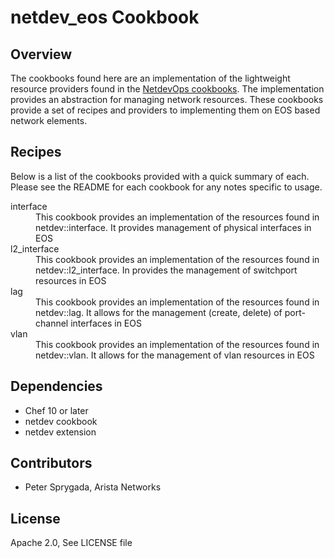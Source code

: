 # netdev_eos Cookbook

## Overview
The cookbooks found here are an implementation of the lightweight resource providers found in the [NetdevOps cookbooks](https://github.com/NetdevOps/chef-netdev-stdlib).  The implementation provides an abstraction for managing network resources.   These cookbooks provide a set of recipes and providers to implementing them on EOS based network elements.


## Recipes
Below is a list of the cookbooks provided with a quick summary of each.  Please see the README for each cookbook for any notes specific to usage.

<dl>
<dt>interface</dt> 
<dd>This cookbook provides an implementation of the resources found in netdev::interface.  It provides management of physical interfaces in EOS</dd>

<dt>l2_interface</dt>
<dd>This cookbook provides an implementation of the resources found in netdev::l2_interface.   In provides the management of switchport resources in EOS</dd>

<dt>lag</dt>
<dd>This cookbook provides an implementation of the resources found in netdev::lag.  It allows for the management (create, delete) of port-channel interfaces in EOS</dd>

<dt>vlan</dt>
<dd>This cookbook provides an implementation of the resources found in netdev::vlan.  It allows for the management of vlan resources in EOS</dd>
</dl>

## Dependencies
  * Chef 10 or later
  * netdev cookbook
  * netdev extension 

## Contributors
  * Peter Sprygada, Arista Networks

## License
  Apache 2.0, See LICENSE file